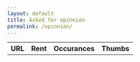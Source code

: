 ```yaml
---
layout: default
title: Asked for opinnion 
permalink: /opinnion/
---
```


<table style="margin: 10px auto 0px auto;">
    <tr>
        <th>URL</th>
        <th>Rent</th>
        <th>Occurances</th>
        <th>Thumbs</th>
    </tr>
</table>

<script src="\assets\jquery\jquery-3.3.1.min.js"></script>

<!-- <script type = "text/javascript">   -->
<!-- <script>  
    sendOpinion(positive) {   
        alert("how are you");  
    }  
</script>   -->

<script>
    $.ajax(
        {
            "headers": { 
                "Accept": "application/json",
                "Content-Type": "application/json"
            },    
            "dataType": "json",
            "type": "GET",
            "url": "http://localhost:8080/urlData",
            "success": function(response)
            {
                for (var row in response){
                    alert(row + "->"+JSON.stringify(response[row]))
                    $("table").append("<tr> <td>"+JSON.stringify(response[row]["url"]).slice(1,-1)+"<td>"+JSON.stringify(response[row]["rating"])+"</td>"+"<td>"+JSON.stringify(response[row]["occurrences"])+"</td> <td> <button class='thumb-up' onclick='sendOpinion(True)'></button> <button class='thumb-down' onclick='sendOpinion(False)'></button></td></tr>")
                }
            }
        });
</script>
